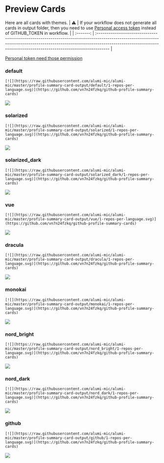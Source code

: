 
# Preview Cards

Here are all cards with themes.
| :warning: | If your workflow does not generate all cards in output folder, then you need to use [Personal access token](https://docs.github.com/en/actions/configuring-and-managing-workflows/creating-and-storing-encrypted-secrets) instead of GITHUB_TOKEN in workflow. |
| :-------: | :------------------------------------------------------------------------------------------------------------------------------------------------------------------------------------------------------------------------------------------------ |

[Personal token need those permission](https://github.com/vn7n24fzkq/github-profile-summary-cards/wiki/Personal-access-token-permissions)


### default


```
[![](https://raw.githubusercontent.com/alumi-mic/alumi-mic/master/profile-summary-card-output/default/1-repos-per-language.svg)](https://github.com/vn7n24fzkq/github-profile-summary-cards)
```
![](https://raw.githubusercontent.com/alumi-mic/alumi-mic/master/profile-summary-card-output/default/1-repos-per-language.svg)


### solarized


```
[![](https://raw.githubusercontent.com/alumi-mic/alumi-mic/master/profile-summary-card-output/solarized/1-repos-per-language.svg)](https://github.com/vn7n24fzkq/github-profile-summary-cards)
```
![](https://raw.githubusercontent.com/alumi-mic/alumi-mic/master/profile-summary-card-output/solarized/1-repos-per-language.svg)


### solarized_dark


```
[![](https://raw.githubusercontent.com/alumi-mic/alumi-mic/master/profile-summary-card-output/solarized_dark/1-repos-per-language.svg)](https://github.com/vn7n24fzkq/github-profile-summary-cards)
```
![](https://raw.githubusercontent.com/alumi-mic/alumi-mic/master/profile-summary-card-output/solarized_dark/1-repos-per-language.svg)


### vue


```
[![](https://raw.githubusercontent.com/alumi-mic/alumi-mic/master/profile-summary-card-output/vue/1-repos-per-language.svg)](https://github.com/vn7n24fzkq/github-profile-summary-cards)
```
![](https://raw.githubusercontent.com/alumi-mic/alumi-mic/master/profile-summary-card-output/vue/1-repos-per-language.svg)


### dracula


```
[![](https://raw.githubusercontent.com/alumi-mic/alumi-mic/master/profile-summary-card-output/dracula/1-repos-per-language.svg)](https://github.com/vn7n24fzkq/github-profile-summary-cards)
```
![](https://raw.githubusercontent.com/alumi-mic/alumi-mic/master/profile-summary-card-output/dracula/1-repos-per-language.svg)


### monokai


```
[![](https://raw.githubusercontent.com/alumi-mic/alumi-mic/master/profile-summary-card-output/monokai/1-repos-per-language.svg)](https://github.com/vn7n24fzkq/github-profile-summary-cards)
```
![](https://raw.githubusercontent.com/alumi-mic/alumi-mic/master/profile-summary-card-output/monokai/1-repos-per-language.svg)


### nord_bright


```
[![](https://raw.githubusercontent.com/alumi-mic/alumi-mic/master/profile-summary-card-output/nord_bright/1-repos-per-language.svg)](https://github.com/vn7n24fzkq/github-profile-summary-cards)
```
![](https://raw.githubusercontent.com/alumi-mic/alumi-mic/master/profile-summary-card-output/nord_bright/1-repos-per-language.svg)


### nord_dark


```
[![](https://raw.githubusercontent.com/alumi-mic/alumi-mic/master/profile-summary-card-output/nord_dark/1-repos-per-language.svg)](https://github.com/vn7n24fzkq/github-profile-summary-cards)
```
![](https://raw.githubusercontent.com/alumi-mic/alumi-mic/master/profile-summary-card-output/nord_dark/1-repos-per-language.svg)


### github


```
[![](https://raw.githubusercontent.com/alumi-mic/alumi-mic/master/profile-summary-card-output/github/1-repos-per-language.svg)](https://github.com/vn7n24fzkq/github-profile-summary-cards)
```
![](https://raw.githubusercontent.com/alumi-mic/alumi-mic/master/profile-summary-card-output/github/1-repos-per-language.svg)

